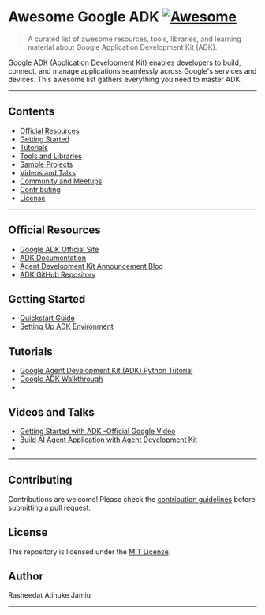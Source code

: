# Awesome Google ADK [![Awesome](https://awesome.re/badge.svg)](https://awesome.re)

> A curated list of awesome resources, tools, libraries, and learning material about Google Application Development Kit (ADK).

Google ADK (Application Development Kit) enables developers to build, connect, and manage applications seamlessly across Google's services and devices. This awesome list gathers everything you need to master ADK.

---

## Contents

- [Official Resources](#official-resources)
- [Getting Started](#getting-started)
- [Tutorials](#tutorials)
- [Tools and Libraries](#tools-and-libraries)
- [Sample Projects](#sample-projects)
- [Videos and Talks](#videos-and-talks)
- [Community and Meetups](#community-and-meetups)
- [Contributing](#contributing)
- [License](#license)

---

## Official Resources
- [Google ADK Official Site](https://google.github.io/adk-docs/) <!-- Update if different -->
- [ADK Documentation](https://google.github.io/adk-docs/get-started/)
- [Agent Development Kit Announcement Blog](https://developers.googleblog.com/en/agent-development-kit-easy-to-build-multi-agent-applications/)
- [ADK GitHub Repository](https://github.com/google/adk-docs)

## Getting Started
- [Quickstart Guide](https://google.github.io/adk-docs/get-started/quickstart/)
- [Setting Up ADK Environment](https://google.github.io/adk-docs/get-started/installation/)

## Tutorials
- [Google Agent Development Kit (ADK) Python Tutorial](https://github.com/Kjdragan/google-adk-tutorial)
- [Google ADK Walkthrough](https://github.com/sokart/adk-walkthrough)
- 

## Videos and Talks
- [Getting Started with ADK -Official Google Video](https://www.youtube.com/watch?v=44C8u0CDtSo&ab_channel=GoogleforDevelopers)
- [Build AI Agent Application with Agent Development Kit](https://www.youtube.com/watch?v=RgLSTGFjpqI&t=1s&ab_channel=VenelinValkov)
- 


---

## Contributing

Contributions are welcome! Please check the [contribution guidelines](CONTRIBUTING.md) before submitting a pull request.

## License

This repository is licensed under the [MIT License](LICENSE).

## Author
Rasheedat Atinuke Jamiu

---
